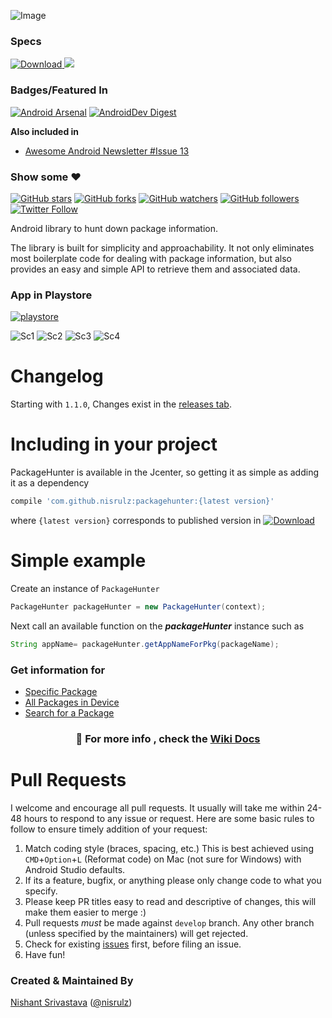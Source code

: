 ![Image](https://github.com/nisrulz/packagehunter/blob/master/img/github_banner.png)

### Specs
[ ![Download](https://api.bintray.com/packages/nisrulz/maven/com.github.nisrulz%3Apackagehunter/images/download.svg) ](https://bintray.com/nisrulz/maven/com.github.nisrulz%3Apackagehunter/_latestVersion) <a href="http://www.methodscount.com/?lib=com.github.nisrulz%3Apackagehunter%3A1.1.1"><img src="https://img.shields.io/badge/Methods and size-76 | 9 KB-e91e63.svg"/></a>

### Badges/Featured In
[![Android Arsenal](https://img.shields.io/badge/Android%20Arsenal-PackageHunter-green.svg?style=true)](https://android-arsenal.com/details/1/3815) [![AndroidDev Digest](https://img.shields.io/badge/AndroidDev%20Digest-%23101-blue.svg)](https://www.androiddevdigest.com/digest-101/)

**Also included in**
+ [Awesome Android Newsletter #Issue 13](https://android.libhunt.com/newsletter/13)

### Show some :heart:
[![GitHub stars](https://img.shields.io/github/stars/nisrulz/packagehunter.svg?style=social&label=Star)](https://github.com/nisrulz/packagehunter) [![GitHub forks](https://img.shields.io/github/forks/nisrulz/packagehunter.svg?style=social&label=Fork)](https://github.com/nisrulz/packagehunter/fork) [![GitHub watchers](https://img.shields.io/github/watchers/nisrulz/packagehunter.svg?style=social&label=Watch)](https://github.com/nisrulz/packagehunter) [![GitHub followers](https://img.shields.io/github/followers/nisrulz.svg?style=social&label=Follow)](https://github.com/nisrulz)  
[![Twitter Follow](https://img.shields.io/twitter/follow/nisrulz.svg?style=social)](https://twitter.com/nisrulz) 


Android library to hunt down package information.

The library is built for simplicity and approachability. It not only eliminates most boilerplate code for dealing with package information, but also provides an easy and simple API to retrieve them and associated data.

### App in Playstore
[![playstore](https://github.com/nisrulz/packagehunter/blob/master/img/google-play-store.png)](https://play.google.com/store/apps/details?id=github.nisrulz.projectpackagehunter)

![Sc1](https://github.com/nisrulz/packagehunter/blob/master/img/sc1.png) ![Sc2](https://github.com/nisrulz/packagehunter/blob/master/img/sc2.png) ![Sc3](https://github.com/nisrulz/packagehunter/blob/master/img/sc3.png) ![Sc4](https://github.com/nisrulz/packagehunter/blob/master/img/sc4.png)

# Changelog

Starting with `1.1.0`, Changes exist in the [releases tab](https://github.com/nisrulz/packagehunter/releases).

# Including in your project
PackageHunter is available in the Jcenter, so getting it as simple as adding it as a dependency
```gradle
compile 'com.github.nisrulz:packagehunter:{latest version}'
```
where `{latest version}` corresponds to published version in [ ![Download](https://api.bintray.com/packages/nisrulz/maven/com.github.nisrulz%3Apackagehunter/images/download.svg) ](https://bintray.com/nisrulz/maven/com.github.nisrulz%3Apackagehunter/_latestVersion)

# Simple example

Create an instance of `PackageHunter`
```java
PackageHunter packageHunter = new PackageHunter(context);
```
Next call an available function on the ***packageHunter*** instance such as
```java
String appName= packageHunter.getAppNameForPkg(packageName);
```

### Get information for

+ [Specific Package](https://github.com/nisrulz/packagehunter/wiki/Usage#specific-package)
+ [All Packages in Device](https://github.com/nisrulz/packagehunter/wiki/Usage#all-packages-in-device)
+ [Search for a Package](https://github.com/nisrulz/packagehunter/wiki/Usage#search-for-a-package)

### <center> :page_with_curl: For more info , check the **[Wiki Docs](https://github.com/nisrulz/packagehunter/wiki/Usage)** </center>

# Pull Requests
I welcome and encourage all pull requests. It usually will take me within 24-48 hours to respond to any issue or request. Here are some basic rules to follow to ensure timely addition of your request:
  1. Match coding style (braces, spacing, etc.) This is best achieved using `CMD`+`Option`+`L` (Reformat code) on Mac (not sure for Windows) with Android Studio defaults.
  2. If its a feature, bugfix, or anything please only change code to what you specify.
  3. Please keep PR titles easy to read and descriptive of changes, this will make them easier to merge :)
  4. Pull requests _must_ be made against `develop` branch. Any other branch (unless specified by the maintainers) will get rejected.
  5. Check for existing [issues](https://github.com/nisrulz/packagehunter/issues) first, before filing an issue.  
  6. Have fun!

### Created & Maintained By
[Nishant Srivastava](https://github.com/nisrulz) ([@nisrulz](https://www.twitter.com/nisrulz))

